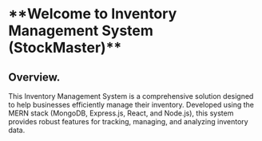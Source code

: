 <h1>**Welcome to Inventory Management System (StockMaster)**</h1>
<h2>Overview.</h2>
<p>This Inventory Management System is a comprehensive solution designed to help businesses efficiently manage their inventory. Developed using the MERN stack (MongoDB, Express.js, React, and Node.js), this system provides robust features for tracking, managing, and analyzing inventory data.</p>

